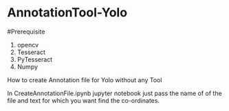 # AnnotationTool-Yolo

#Prerequisite
1) opencv
2) Tesseract
3) PyTesseract
4) Numpy


How to create Annotation file for Yolo without any Tool

In CreateAnnotationFile.ipynb jupyter notebook just pass the name of of the file and text for which you want find the co-ordinates.

